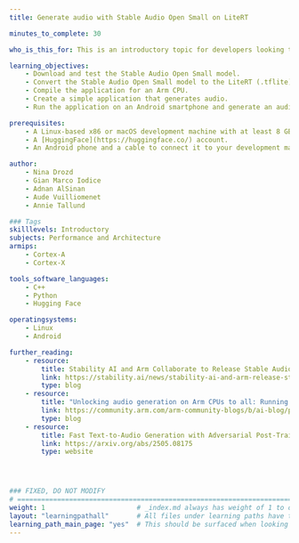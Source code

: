```yaml
---
title: Generate audio with Stable Audio Open Small on LiteRT

minutes_to_complete: 30

who_is_this_for: This is an introductory topic for developers looking to deploy the Stable Audio Open Small text-to-audio model using LiteRT on an Android™ device or on a reasonably modern platform with macOS®.

learning_objectives:
    - Download and test the Stable Audio Open Small model. 
    - Convert the Stable Audio Open Small model to the LiteRT (.tflite) format.
    - Compile the application for an Arm CPU.
    - Create a simple application that generates audio. 
    - Run the application on an Android smartphone and generate an audio snippet.

prerequisites:
    - A Linux-based x86 or macOS development machine with at least 8 GB of RAM (tested on Ubuntu 20.04.4 LTS with x86_64).
    - A [HuggingFace](https://huggingface.co/) account.
    - An Android phone and a cable to connect it to your development machine.

author:
    - Nina Drozd
    - Gian Marco Iodice
    - Adnan AlSinan
    - Aude Vuilliomenet
    - Annie Tallund

### Tags
skilllevels: Introductory
subjects: Performance and Architecture
armips:
    - Cortex-A
    - Cortex-X

tools_software_languages:
    - C++
    - Python
    - Hugging Face

operatingsystems:
    - Linux
    - Android

further_reading:
    - resource:
        title: Stability AI and Arm Collaborate to Release Stable Audio Open Small, Enabling Real-World Deployment for On-Device Audio Generation
        link: https://stability.ai/news/stability-ai-and-arm-release-stable-audio-open-small-enabling-real-world-deployment-for-on-device-audio-control
        type: blog
    - resource:
        title: "Unlocking audio generation on Arm CPUs to all: Running Stable Audio Open Small with KleidiAI"
        link: https://community.arm.com/arm-community-blogs/b/ai-blog/posts/audio-generation-arm-cpus-stable-audio-open-small-kleidiai
        type: blog
    - resource:
        title: Fast Text-to-Audio Generation with Adversarial Post-Training
        link: https://arxiv.org/abs/2505.08175
        type: website




### FIXED, DO NOT MODIFY
# ================================================================================
weight: 1                       # _index.md always has weight of 1 to order correctly
layout: "learningpathall"       # All files under learning paths have this same wrapper
learning_path_main_page: "yes"  # This should be surfaced when looking for related content. Only set for _index.md of learning path content.
---
```

